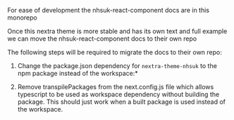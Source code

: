 For ease of development the nhsuk-react-component docs are in this monorepo

Once this nextra theme is more stable and has its own text and full example we can move the nhsuk-react-component docs to their own repo

The following steps will be required to migrate the docs to their own repo:

1. Change the package.json dependency for `nextra-theme-nhsuk` to the npm package instead of the workspace:\*

2. Remove transpilePackages from the next.config.js file which allows typescript to be used as workspace dependency without building the package. This should just work when a built package is used instead of the workspace.
